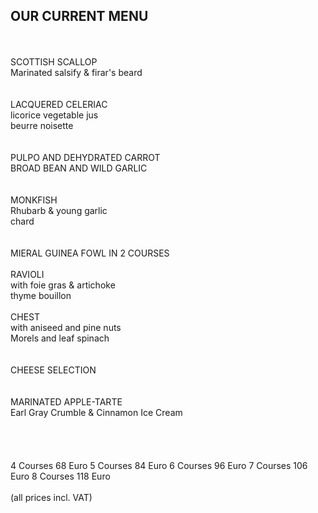 ## OUR CURRENT MENU
<br>
<br>
SCOTTISH SCALLOP<br>
Marinated salsify & firar's beard<br>
<br>
<br>
LACQUERED CELERIAC<br> 
licorice vegetable jus<br>
beurre noisette<br> 
<br>
<br>
PULPO AND DEHYDRATED CARROT<br>
BROAD BEAN AND WILD GARLIC<br>
<br>
<br>
MONKFISH<br>
Rhubarb & young garlic<br>
chard<br>
<br>
<br>
MIERAL GUINEA FOWL IN 2 COURSES<br>
<br>
RAVIOLI<br>
with foie gras & artichoke<br>
thyme bouillon<br>
<br>
CHEST<br>
with aniseed and pine nuts<br>
Morels and leaf spinach<br>
<br>
<br>
CHEESE SELECTION<br>
<br>
<br>
MARINATED APPLE-TARTE<br>
Earl Gray Crumble & Cinnamon Ice Cream<br>

<br>
<br>
<br>
<br>   
4 Courses 68 Euro  
5 Courses 84 Euro  
6 Courses 96 Euro  
7 Courses 106 Euro  
8 Courses 118 Euro  
<br>
<br>
(all prices incl. VAT)

